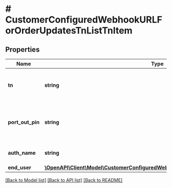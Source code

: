 # # CustomerConfiguredWebhookURLForOrderUpdatesTnListTnItem

## Properties

Name | Type | Description | Notes
------------ | ------------- | ------------- | -------------
**tn** | **string** | Ten-digit telephone number to apply updates | [optional]
**port_out_pin** | **string** | PIN for onnet port-out protection (Tier 0 &amp; HI) | [optional]
**auth_name** | **string** | Name of port-in authorizer | [optional]
**end_user** | [**\OpenAPI\Client\Model\CustomerConfiguredWebhookURLForOrderUpdatesTnListEndUser**](CustomerConfiguredWebhookURLForOrderUpdatesTnListEndUser.md) |  | [optional]

[[Back to Model list]](../../README.md#models) [[Back to API list]](../../README.md#endpoints) [[Back to README]](../../README.md)
